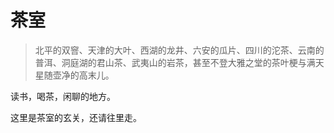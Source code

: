 # 茶室

>北平的双窨、天津的大叶、西湖的龙井、六安的瓜片、四川的沱茶、云南的普洱、洞庭湖的君山茶、武夷山的岩茶，甚至不登大雅之堂的茶叶梗与满天星随壶净的高末儿。

读书，喝茶，闲聊的地方。

这里是茶室的玄关，还请往里走。

